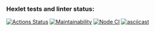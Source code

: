 ### Hexlet tests and linter status:
[![Actions Status](https://github.com/OliverKant/frontend-project-lvl1/workflows/hexlet-check/badge.svg)](https://github.com/OliverKant/frontend-project-lvl1/actions)
[![Maintainability](https://api.codeclimate.com/v1/badges/a99a88d28ad37a79dbf6/maintainability)](https://codeclimate.com/github/codeclimate/codeclimate/maintainability)
[![Node CI](https://github.com/OliverKant/frontend-project-lvl1/workflows/GitHub%20Actions/badge.svg)](https://github.com/OliverKant/frontend-project-lvl1/actions)
[![asciicast](https://asciinema.org/a/HWHp2hgbv50WvlWwsAsbpIJXo.svg)](https://asciinema.org/a/HWHp2hgbv50WvlWwsAsbpIJXo)